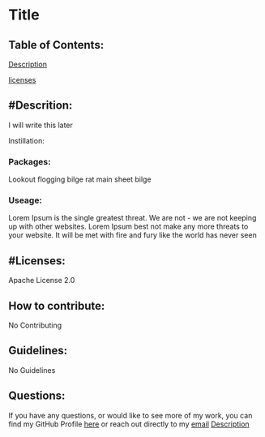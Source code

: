 # Title 

## Table of Contents: 

 [Description](#Descrition) 

 [licenses](#licenses)

## #Descrition: 
 I will write this later 
 
 Instillation: 

### Packages: 
 Lookout flogging bilge rat main sheet bilge

### Useage: 
 Lorem Ipsum is the single greatest threat. We are not - we are not keeping up with other websites. Lorem Ipsum best not make any more threats to your website. It will be met with fire and fury like the world has never seen

## #Licenses: 
 
 Apache License 2.0

## How to contribute: 
 No Contributing

## Guidelines: 
 No Guidelines

## Questions: 
 If you have any questions, or would like to see more of my work, you can find my GitHub Profile  [here](https://github.com/github)
 or reach out directly to my [email](emailtest@test.com)
 [Description](#Descrition)